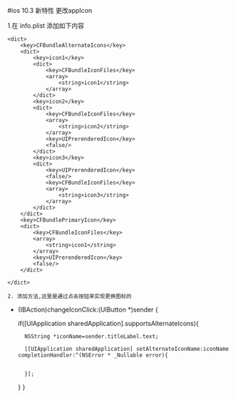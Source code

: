 #ios 10.3 新特性 更改appIcon

1.在 info.plist 添加如下内容

	<dict>
		<key>CFBundleAlternateIcons</key>
		<dict>
			<key>icon1</key>
			<dict>
				<key>CFBundleIconFiles</key>
				<array>
					<string>icon1</string>
				</array>
			</dict>
			<key>icon2</key>
			<dict>
				<key>CFBundleIconFiles</key>
				<array>
					<string>icon2</string>
				</array>
				<key>UIPrerenderedIcon</key>
				<false/>
			</dict>
			<key>icon3</key>
			<dict>
				<key>UIPrerenderedIcon</key>
				<false/>
				<key>CFBundleIconFiles</key>
				<array>
					<string>icon3</string>
				</array>
			</dict>
		</dict>
		<key>CFBundlePrimaryIcon</key>
		<dict>
			<key>CFBundleIconFiles</key>
			<array>
				<string>icon1</string>
			</array>
			<key>UIPrerenderedIcon</key>
			<false/>
		</dict>
    
	</dict>
	
	2. 添加方法,这里是通过点击按钮来实现更换图标的
	
- (IBAction)changeIconClick:(UIButton *)sender {

    if([UIApplication sharedApplication].supportsAlternateIcons){
        
        NSString *iconName=sender.titleLabel.text;
        
        [[UIApplication sharedApplication] setAlternateIconName:iconName completionHandler:^(NSError * _Nullable error){
        
        
        }];
        
    }
}
